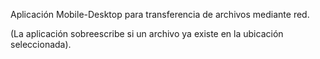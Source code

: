 Aplicación Mobile-Desktop para transferencia de archivos mediante red.

(La aplicación sobreescribe si un archivo ya existe en la ubicación seleccionada).
